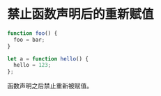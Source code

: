 # 禁止函数声明后的重新赋值

```js
function foo() {
  foo = bar;
}

let a = function hello() {
  hello = 123;
};
```

函数声明之后禁止重新被赋值。
